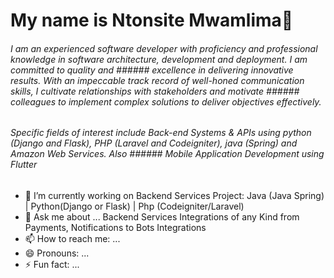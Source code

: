 # My name is Ntonsite Mwamlima👋

###### I am an experienced software developer with proficiency and professional knowledge in software architecture, development and deployment. I am committed to quality and ###### excellence in delivering innovative results. With an impeccable track record of well-honed communication skills, I cultivate relationships with stakeholders and motivate ###### colleagues to implement complex solutions to deliver objectives effectively.

###### Specific fields of interest include Back-end Systems & APIs using python (Django and Flask), PHP (Laravel and Codeigniter), java (Spring) and Amazon Web Services. Also ###### Mobile Application Development using Flutter 

- 🔭 I’m currently working on Backend Services Project: Java (Java Spring) | Python(Django or Flask) | Php (Codeigniter/Laravel)
- 💬 Ask me about ... Backend Services Integrations of any Kind from Payments, Notifications to Bots Integrations
- 📫 How to reach me: ...
- 😄 Pronouns: ...
- ⚡ Fun fact: ...
